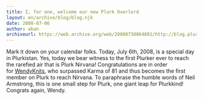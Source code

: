 ```yaml
---
title: I, for one, welcome our new Plurk Overlord
layout: en/archive/blog/blog.njk
date: 2008-07-06
author: akan
archiveurl: https://web.archive.org/web/20080730064801/http://blog.plurk.com/2008/07/06/i-for-one-welcome-our-new-plurk-overlord/
---
```

Mark it down on your calendar folks. Today, July 6th, 2008, is a special day in Plurkistan. Yes, today we bear witness to the first Plurker ever to reach the rarefied air that is Plurk Nirvana! Congratulations are in order for [WendyKnits](http://www.plurk.com/user/wendyknits), who surpassed Karma of 81 and thus becomes the first member on Plurk to reach Nirvana. To paraphrase the humble words of Neil Armstrong, this is one small step for Plurk, one giant leap for Plurkkind! Congrats again, Wendy.